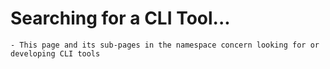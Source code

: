 # Searching for a CLI Tool...
	- This page and its sub-pages in the namespace concern looking for or developing CLI tools